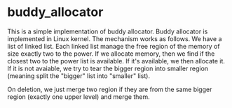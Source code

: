 # buddy_allocator

This is a simple implementation of buddy allocator. Buddy allocator is implemented in Linux kernel. The mechanism works as follows. We have a list of linked list. Each linked list manage the free region of the memory of size exactly two to the power. If we allocate memory, then we find if the closest two to the power list is available. If it's available, we then allocate it. If it is not avaiable, we try to tear the bigger region into smaller region (meaning split the "bigger" list into "smaller" list).

On deletion, we just merge two region if they are from the same bigger region (exactly one upper level) and merge them.
